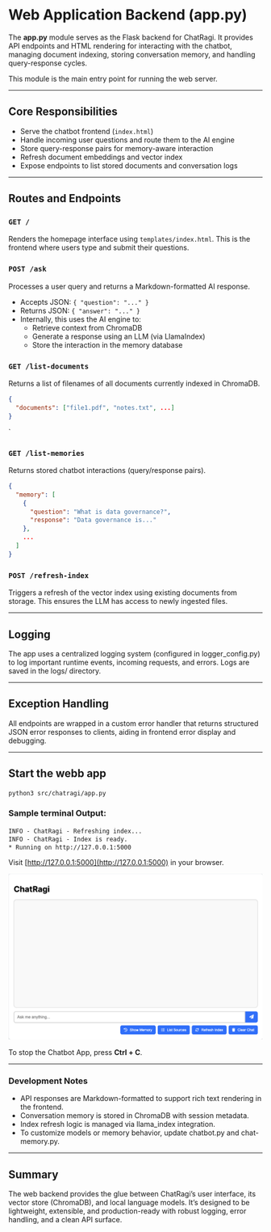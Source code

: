 

# Web Application Backend (app.py)

The **app.py** module serves as the Flask backend for ChatRagi. It provides API endpoints and HTML rendering for interacting with the chatbot, managing document indexing, storing conversation memory, and handling query-response cycles.

This module is the main entry point for running the web server.

---
## Core Responsibilities

- Serve the chatbot frontend (`index.html`)
- Handle incoming user questions and route them to the AI engine
- Store query-response pairs for memory-aware interaction
- Refresh document embeddings and vector index
- Expose endpoints to list stored documents and conversation logs

---
## Routes and Endpoints

### `GET /`

Renders the homepage interface using `templates/index.html`. This is the frontend where users type and submit their questions.

### `POST /ask`

Processes a user query and returns a Markdown-formatted AI response.

- Accepts JSON: `{ "question": "..." }`
- Returns JSON: `{ "answer": "..." }`
- Internally, this uses the AI engine to:
  - Retrieve context from ChromaDB
  - Generate a response using an LLM (via  LlamaIndex)
  - Store the interaction in the memory database

### `GET /list-documents`

Returns a list of filenames of all documents currently indexed in ChromaDB.

```json
{
  "documents": ["file1.pdf", "notes.txt", ...]
}
```
`
### **`GET /list-memories`**

Returns stored chatbot interactions (query/response pairs).

```json
{
  "memory": [
    {
      "question": "What is data governance?",
      "response": "Data governance is..."
    },
    ...
  ]
}
```

### **`POST /refresh-index`**

Triggers a refresh of the vector index using existing documents from storage. This ensures the LLM has access to newly ingested files.

---
## Logging

The app uses a centralized logging system (configured in logger_config.py) to log important runtime events, incoming requests, and errors. Logs are saved in the logs/ directory.

---
## Exception Handling

All endpoints are wrapped in a custom error handler that returns structured JSON error responses to clients, aiding in frontend error display and debugging.

---
## Start the webb app

```shell
python3 src/chatragi/app.py
```

### Sample terminal Output:
```text
INFO - ChatRagi - Refreshing index...
INFO - ChatRagi - Index is ready.
* Running on http://127.0.0.1:5000
```

Visit [http://127.0.0.1:5000](http://127.0.0.1:5000) in your browser.

![Chatbot Web Page](assets/ChatRagi-WebPage.png)

To stop the Chatbot App, press **Ctrl + C**.

---
### Development Notes

- API responses are Markdown-formatted to support rich text rendering in the frontend.
- Conversation memory is stored in ChromaDB with session metadata.
- Index refresh logic is managed via llama_index integration.
- To customize models or memory behavior, update chatbot.py and chat-memory.py.

---
## Summary

The web backend provides the glue between ChatRagi’s user interface, its vector store (ChromaDB), and local language models. It’s designed to be lightweight, extensible, and production-ready with robust logging, error handling, and a clean API surface.